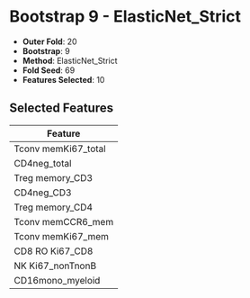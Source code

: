 # Bootstrap 9 - ElasticNet_Strict

- **Outer Fold**: 20
- **Bootstrap**: 9
- **Method**: ElasticNet_Strict
- **Fold Seed**: 69
- **Features Selected**: 10

## Selected Features

| Feature |
|---------|
| Tconv memKi67_total |
| CD4neg_total |
| Treg memory_CD3 |
| CD4neg_CD3 |
| Treg memory_CD4 |
| Tconv memCCR6_mem |
| Tconv memKi67_mem |
| CD8 RO Ki67_CD8 |
| NK Ki67_nonTnonB |
| CD16mono_myeloid |
